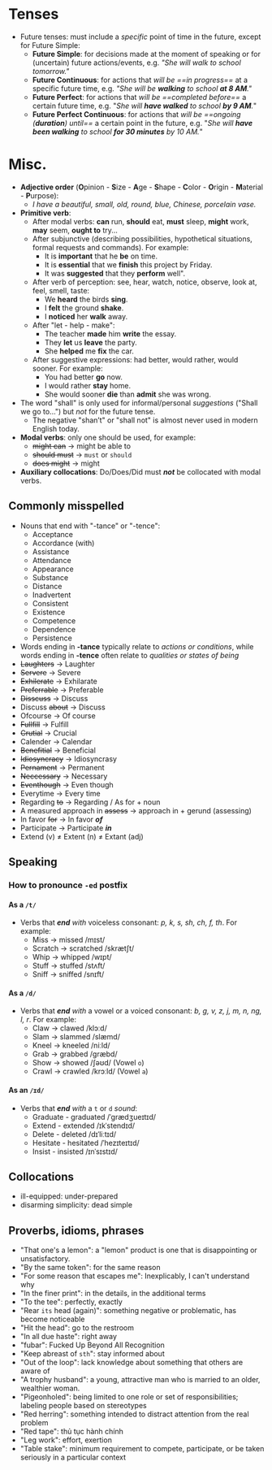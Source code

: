 # Tenses
- Future tenses: must include a *specific* point of time in the future, except for Future Simple:
	- **Future Simple**: for decisions made at the moment of speaking or for (uncertain) future actions/events, e.g. _"She will walk to school tomorrow."_
	- **Future Continuous**: for actions that *will be ==in progress==* at a specific future time, e.g. _"She will be **walking** to school **at 8 AM**."_
	- **Future Perfect**: for actions that _will be ==completed before==_ a certain future time, e.g. "_She will **have walked** to school **by 9 AM**._"
	- **Future Perfect Continuous**: for actions that _will be ==ongoing (**duration**) until==_ a certain point in the future, e.g. "_She will **have been walking** to school **for 30 minutes** by 10 AM._"
# Misc.
- **Adjective order** (**O**pinion - **S**ize - **A**ge - **S**hape - **C**olor - **O**rigin - **M**aterial - **P**urpose):
	- *I have a beautiful, small, old, round, blue, Chinese, porcelain vase.*
- **Primitive verb**:
	- After modal verbs: **can** run, **should** eat, **must** sleep, **might** work, **may** seem, **ought to** try...
	- After subjunctive (describing possibilities, hypothetical situations, formal requests and commands). For example: 
		- It is **important** that he **be** on time.
		- It is **essential** that we **finish** this project by Friday.
		- It was **suggested** that they **perform** well".
	- After verb of perception: see, hear, watch, notice, observe, look at, feel, smell, taste:
		- We **heard** the birds **sing**.
		- I **felt** the ground **shake**.
		- I **noticed** her **walk** away.
	- After "let - help - make":
		- The teacher **made** him **write** the essay.
		- They **let** us **leave** the party.
		- She **helped** me **fix** the car.
	- After suggestive expressions: had better, would rather, would sooner. For example:
		- You had better **go** now.
		- I would rather **stay** home.
		- She would sooner **die** than **admit** she was wrong.
- The word "shall" is only used for informal/personal *suggestions* ("Shall we go to...") but *not* for the future tense.
	- The negative "shan’t" or "shall not" is almost never used in modern English today.
- **Modal verbs**: only one should be used, for example:
	- ~~might can~~ -> might be able to
	- ~~should must~~ -> `must` or `should`
	- ~~does might~~ -> might
- **Auxiliary collocations**: Do/Does/Did must ***not*** be collocated with modal verbs.

## Commonly misspelled
- Nouns that end with "-tance" or "-tence":
	- Acceptance
	- Accordance (with)
	- Assistance
	- Attendance
	- Appearance
	- Substance
	- Distance
	- Inadvertent 
	- Consistent
	- Existence
	- Competence
	- Dependence
	- Persistence
- Words ending in **-tance** typically relate to *actions or conditions*, while words ending in **-tence** often relate to *qualities or states of being*
- ~~Laughters~~ → Laughter
- ~~Servere~~ → Severe
- ~~Exhilerate~~ → Exhilarate
- ~~Preferrable~~ → Preferable 
- ~~Disscuss~~ → Discuss
- Discuss ~~about~~ → Discuss
- Ofcourse → Of course
- ~~Fullfill~~ → Fulfill
- ~~Crutial~~ → Crucial
- Calender → Calendar
- ~~Benefitial~~ → Beneficial
- ~~Idiosyncracy~~ → Idiosyncrasy
- ~~Pernament~~ → Permanent
- ~~Neccessary~~ → Necessary
- ~~Eventhough~~ → Even though
- Everytime → Every time
- Regarding ~~to~~ → Regarding  / As for + noun
- A measured approach in ~~assess~~ → approach in + gerund (assessing)
- In favor ~~for~~ → In favor ***of***
- Participate → Participate **_in_**
- Extend (v) $\ne$ Extent (n) $\ne$ Extant (adj)
## Speaking
### How to pronounce `-ed` postfix
#### As a `/t/`
- Verbs that _**end** with_ voiceless consonant: *p, k, s, sh, ch, f, th*. For example:
	- Miss → missed /mɪst/
	- Scratch → scratched /skrætʃt/
	- Whip → whipped /wɪpt/
	- Stuff → stuffed /stʌft/
	- Sniff → sniffed /snɪft/
#### As a `/d/`
- Verbs that _**end** with_ a vowel or a voiced consonant: *b, g, v, z, j, m, n, ng, l, r*. For example:
	- Claw → clawed /klɔːd/
	- Slam → slammed /slæmd/
	- Kneel → kneeled /niːld/
	- Grab → grabbed /ɡræbd/
	- Show → showed /ʃəʊd/ (Vowel `o`)
	- Crawl → crawled /krɔːld/ (Vowel `a`)
#### As an `/ɪd/`
- Verbs that _**end** with_ a `t` or `d` *sound*:
	- Graduate - graduated /ˈgrædʒueɪtɪd/
	- Extend - extended /ɪkˈstendɪd/
	- Delete - deleted /dɪˈliːtɪd/
	- Hesitate - hesitated /ˈhezɪteɪtɪd/
	- Insist - insisted /ɪnˈsɪstɪd/
## Collocations
- ill-equipped: under-prepared
- disarming simplicity: dead simple
## Proverbs, idioms, phrases
- "That one's a lemon": a "lemon" product is one that is disappointing or unsatisfactory.
- "By the same token": for the same reason
- "For some reason that escapes me": Inexplicably, I can't understand why
- "In the finer print": in the details, in the additional terms
- "To the tee": perfectly, exactly
- "Rear `its` head (again)": something negative or problematic, has become noticeable
- "Hit the head": go to the restroom
- "In all due haste": right away
- "fubar": Fucked Up Beyond All Recognition
- "Keep abreast of `sth`": stay informed about
- "Out of the loop": lack knowledge about something that others are aware of
- "A trophy husband": a young, attractive man who is married to an older, wealthier woman.
- "Pigeonholed": being limited to one role or set of responsibilities; labeling people based on stereotypes
- "Red herring": something intended to distract attention from the real problem
- "Red tape": thủ tục hành chính
- "Leg work": effort, exertion 
- "Table stake": minimum requirement to compete, participate, or be taken seriously in a particular context